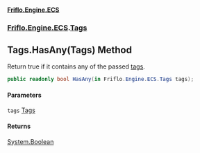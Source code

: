 #### [Friflo.Engine.ECS](index.md 'index')
### [Friflo.Engine.ECS](Friflo.Engine.ECS.md 'Friflo.Engine.ECS').[Tags](Tags.md 'Friflo.Engine.ECS.Tags')

## Tags.HasAny(Tags) Method

Return true if it contains any of the passed [tags](Tags.HasAny(Tags).md#Friflo.Engine.ECS.Tags.HasAny(Friflo.Engine.ECS.Tags).tags 'Friflo.Engine.ECS.Tags.HasAny(Friflo.Engine.ECS.Tags).tags').

```csharp
public readonly bool HasAny(in Friflo.Engine.ECS.Tags tags);
```
#### Parameters

<a name='Friflo.Engine.ECS.Tags.HasAny(Friflo.Engine.ECS.Tags).tags'></a>

`tags` [Tags](Tags.md 'Friflo.Engine.ECS.Tags')

#### Returns
[System.Boolean](https://docs.microsoft.com/en-us/dotnet/api/System.Boolean 'System.Boolean')